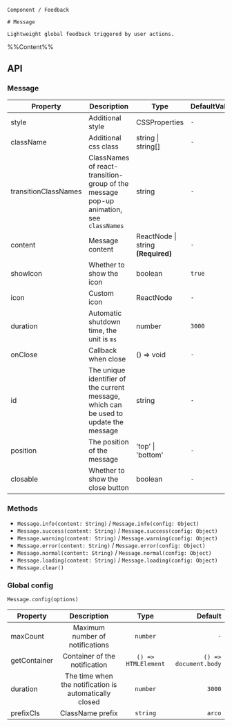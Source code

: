 `````
Component / Feedback

# Message

Lightweight global feedback triggered by user actions.
`````

%%Content%%

## API

### Message

|Property|Description|Type|DefaultValue|
|---|---|---|---|
|style|Additional style|CSSProperties |`-`|
|className|Additional css class|string \| string[] |`-`|
|transitionClassNames|ClassNames of react-transition-group of the message pop-up animation, see `classNames`|string |`-`|
|content|Message content|ReactNode \| string  **(Required)**|`-`|
|showIcon|Whether to show the icon|boolean |`true`|
|icon|Custom icon|ReactNode |`-`|
|duration|Automatic shutdown time, the unit is `ms`|number |`3000`|
|onClose|Callback when close|() => void |`-`|
|id|The unique identifier of the current message, which can be used to update the message|string |`-`|
|position|The position of the message|'top' \| 'bottom' |`-`|
|closable|Whether to show the close button|boolean |`-`|

### Methods

- `Message.info(content: String)` / `Message.info(config: Object)`
- `Message.success(content: String)` / `Message.success(config: Object)`
- `Message.warning(content: String)` / `Message.warning(config: Object)`
- `Message.error(content: String)` / `Message.error(config: Object)`
- `Message.normal(content: String)` / `Message.normal(config: Object)`
- `Message.loading(content: String)` / `Message.loading(config: Object)`
- `Message.clear()`

### Global config

`Message.config(options)`

|Property|Description|Type|Default|
|---|:---:|:---:|---:|
|maxCount|Maximum number of notifications|`number`|`-`|
|getContainer|Container of the notification|`() => HTMLElement`|`() => document.body`|
|duration|The time when the notification is automatically closed|`number`|`3000`|
|prefixCls|ClassName prefix|`string`|`arco`|

